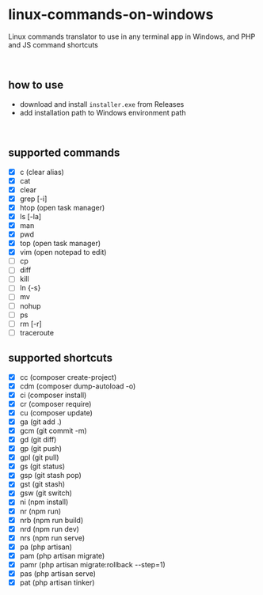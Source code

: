 # linux-commands-on-windows
Linux commands translator to use in any terminal app in Windows, and PHP and JS command shortcuts

<br />

## how to use
- download and install `installer.exe` from Releases
- add installation path to Windows environment path

<br />

## supported commands
- [x] c (clear alias)
- [x] cat
- [x] clear
- [x] grep [-i]
- [x] htop (open task manager)
- [x] ls [-la]
- [x] man
- [x] pwd
- [x] top (open task manager)
- [x] vim (open notepad to edit)
- [ ] cp
- [ ] diff
- [ ] kill
- [ ] ln {-s}
- [ ] mv
- [ ] nohup
- [ ] ps
- [ ] rm [-r]
- [ ] traceroute

## supported shortcuts
- [x] cc (composer create-project)
- [x] cdm (composer dump-autoload -o)
- [x] ci (composer install)
- [x] cr (composer require)
- [x] cu (composer update)
- [x] ga (git add .)
- [x] gcm (git commit -m)
- [x] gd (git diff)
- [x] gp (git push)
- [x] gpl (git pull)
- [x] gs (git status)
- [x] gsp (git stash pop)
- [x] gst (git stash)
- [x] gsw (git switch)
- [x] ni (npm install)
- [x] nr (npm run)
- [x] nrb (npm run build)
- [x] nrd (npm run dev)
- [x] nrs (npm run serve)
- [x] pa (php artisan)
- [x] pam (php artisan migrate)
- [x] pamr (php artisan migrate:rollback --step=1)
- [x] pas (php artisan serve)
- [x] pat (php artisan tinker)
